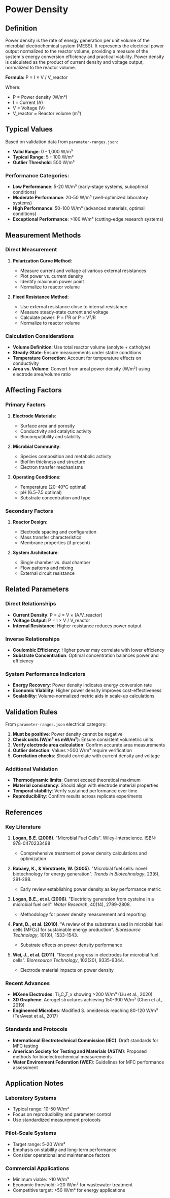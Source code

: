 # Power Density

## Definition

Power density is the rate of energy generation per unit volume of the microbial electrochemical system (MESS). It represents the electrical power output normalized to the reactor volume, providing a measure of the system's energy conversion efficiency and practical viability. Power density is calculated as the product of current density and voltage output, normalized to the reactor volume.

**Formula:** P = I × V / V_reactor

Where:
- P = Power density (W/m³)
- I = Current (A)
- V = Voltage (V)
- V_reactor = Reactor volume (m³)

## Typical Values

Based on validation data from `parameter-ranges.json`:

- **Valid Range**: 0 - 1,000 W/m³
- **Typical Range**: 5 - 100 W/m³
- **Outlier Threshold**: 500 W/m³

### Performance Categories:
- **Low Performance**: 5-20 W/m³ (early-stage systems, suboptimal conditions)
- **Moderate Performance**: 20-50 W/m³ (well-optimized laboratory systems)
- **High Performance**: 50-100 W/m³ (advanced materials, optimal conditions)
- **Exceptional Performance**: >100 W/m³ (cutting-edge research systems)

## Measurement Methods

### Direct Measurement
1. **Polarization Curve Method**:
   - Measure current and voltage at various external resistances
   - Plot power vs. current density
   - Identify maximum power point
   - Normalize to reactor volume

2. **Fixed Resistance Method**:
   - Use external resistance close to internal resistance
   - Measure steady-state current and voltage
   - Calculate power: P = I²R or P = V²/R
   - Normalize to reactor volume

### Calculation Considerations
- **Volume Definition**: Use total reactor volume (anolyte + catholyte)
- **Steady-State**: Ensure measurements under stable conditions
- **Temperature Correction**: Account for temperature effects on conductivity
- **Area vs. Volume**: Convert from areal power density (W/m²) using electrode area/volume ratio

## Affecting Factors

### Primary Factors
1. **Electrode Materials**:
   - Surface area and porosity
   - Conductivity and catalytic activity
   - Biocompatibility and stability

2. **Microbial Community**:
   - Species composition and metabolic activity
   - Biofilm thickness and structure
   - Electron transfer mechanisms

3. **Operating Conditions**:
   - Temperature (20-40°C optimal)
   - pH (6.5-7.5 optimal)
   - Substrate concentration and type

### Secondary Factors
1. **Reactor Design**:
   - Electrode spacing and configuration
   - Mass transfer characteristics
   - Membrane properties (if present)

2. **System Architecture**:
   - Single chamber vs. dual chamber
   - Flow patterns and mixing
   - External circuit resistance

## Related Parameters

### Direct Relationships
- **Current Density**: P = J × V × (A/V_reactor)
- **Voltage Output**: P = I × V / V_reactor
- **Internal Resistance**: Higher resistance reduces power output

### Inverse Relationships
- **Coulombic Efficiency**: Higher power may correlate with lower efficiency
- **Substrate Concentration**: Optimal concentration balances power and efficiency

### System Performance Indicators
- **Energy Recovery**: Power density indicates energy conversion rate
- **Economic Viability**: Higher power density improves cost-effectiveness
- **Scalability**: Volume-normalized metric aids in scale-up calculations

## Validation Rules

From `parameter-ranges.json` electrical category:

1. **Must be positive**: Power density cannot be negative
2. **Check units (W/m³ vs mW/m²)**: Ensure consistent volumetric units
3. **Verify electrode area calculation**: Confirm accurate area measurements
4. **Outlier detection**: Values >500 W/m³ require verification
5. **Correlation checks**: Should correlate with current density and voltage

### Additional Validation
- **Thermodynamic limits**: Cannot exceed theoretical maximum
- **Material consistency**: Should align with electrode material properties
- **Temporal stability**: Verify sustained performance over time
- **Reproducibility**: Confirm results across replicate experiments

## References

### Key Literature
1. **Logan, B.E. (2008)**. "Microbial Fuel Cells". Wiley-Interscience. ISBN: 978-0470233498
   - Comprehensive treatment of power density calculations and optimization

2. **Rabaey, K., & Verstraete, W. (2005)**. "Microbial fuel cells: novel biotechnology for energy generation". *Trends in Biotechnology*, 23(6), 291-298.
   - Early review establishing power density as key performance metric

3. **Logan, B.E., et al. (2006)**. "Electricity generation from cysteine in a microbial fuel cell". *Water Research*, 40(14), 2799-2808.
   - Methodology for power density measurement and reporting

4. **Pant, D., et al. (2010)**. "A review of the substrates used in microbial fuel cells (MFCs) for sustainable energy production". *Bioresource Technology*, 101(6), 1533-1543.
   - Substrate effects on power density performance

5. **Wei, J., et al. (2011)**. "Recent progress in electrodes for microbial fuel cells". *Bioresource Technology*, 102(20), 9335-9344.
   - Electrode material impacts on power density

### Recent Advances
- **MXene Electrodes**: Ti₃C₂T_x showing >200 W/m³ (Liu et al., 2020)
- **3D Graphene**: Aerogel structures achieving 150-300 W/m³ (Chen et al., 2019)
- **Engineered Microbes**: Modified S. oneidensis reaching 80-120 W/m³ (TerAvest et al., 2017)

### Standards and Protocols
- **International Electrotechnical Commission (IEC)**: Draft standards for MFC testing
- **American Society for Testing and Materials (ASTM)**: Proposed methods for bioelectrochemical measurements
- **Water Environment Federation (WEF)**: Guidelines for MFC performance assessment

## Application Notes

### Laboratory Systems
- Typical range: 10-50 W/m³
- Focus on reproducibility and parameter control
- Use standardized measurement protocols

### Pilot-Scale Systems
- Target range: 5-20 W/m³
- Emphasis on stability and long-term performance
- Consider operational and maintenance factors

### Commercial Applications
- Minimum viable: >10 W/m³
- Economic threshold: >20 W/m³ for wastewater treatment
- Competitive target: >50 W/m³ for energy applications